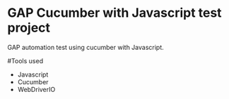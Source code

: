 # GAP Cucumber with Javascript test project
GAP automation test using cucumber with Javascript.

#Tools used
- Javascript
- Cucumber
- WebDriverIO